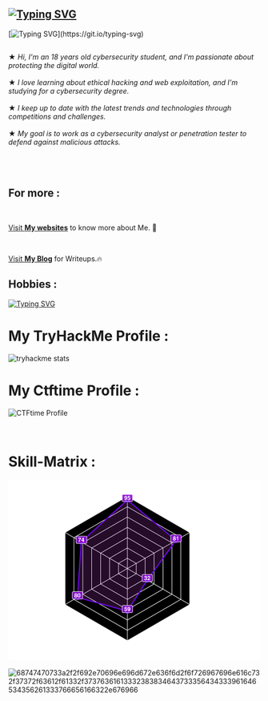 

## </br>[![Typing SVG](https://readme-typing-svg.demolab.com?font=Fira+Code&size=35&pause=1000&color=f034fd&width=435&lines=-------------------------------------)](https://git.io/typing-svg)

[![Typing SVG](https://readme-typing-svg.herokuapp.com?font=Fira+Code&duration=2000&pause=500&color=f034fd&multiline=true&width=435&height=180&lines=nc+-lvnp+1337;listening+on+%5Bany%5D+1337+...;connect+to+%5BACHUX21%5D+profile;achux@pop-os+~%24+{cat,root.txt};++ACHUX{ZWNobyAxLTIyIHxyZXY=};..............................;............H4CK3D!............;..............................;..............................;..............................;..............................;.............................;)](https://git.io/typing-svg)

##                    
★ *Hi, I'm an 18 years old cybersecurity student, and I'm passionate about protecting the digital world.*</br></br>
★ *I love learning about ethical hacking and web exploitation, and I'm studying for a cybersecurity degree.*</br></br>
★ *I keep up to date with the latest trends and technologies through competitions and challenges.*</br></br>
★ *My goal is to work as a cybersecurity analyst or penetration tester to defend against malicious attacks.*</br></br>
</br></br>
## For more :
</br>

<a href="https://achux21.online/" target="_blank">Visit <strong>My websites</strong></a> to know more about Me. 🚀

</br>

<a href="https://iloveweb.online/posts/" target="_blank">Visit <strong>My Blog</strong></a> for Writeups.🔥




## Hobbies : 

[![Typing SVG](https://readme-typing-svg.herokuapp.com/?font=Fira+Code&duration=2000&pause=500&color=f034fd&multiline=false&width=435&height=180&lines=%F0%9D%9A%86%F0%9D%9A%8A%F0%9D%9A%9D%F0%9D%9A%8C%F0%9D%9A%91%F0%9D%9A%92%F0%9D%9A%97%F0%9D%9A%90%20%F0%9D%99%B0%F0%9D%9A%97%F0%9D%9A%92%F0%9D%9A%96%F0%9D%9A%8E;%F0%9D%99%BB%F0%9D%9A%92%F0%9D%9A%9C%F0%9D%9A%9D%F0%9D%9A%8E%F0%9D%9A%97%F0%9D%9A%92%F0%9D%9A%97%F0%9D%9A%90%20%F0%9D%9A%9D%F0%9D%9A%98%20%F0%9D%9A%96%F0%9D%9A%9E%F0%9D%9A%9C%F0%9D%9A%92%F0%9D%9A%8C;%F0%9D%99%BF%F0%9D%9A%95%F0%9D%9A%8A%F0%9D%9A%A2%F0%9D%9A%92%F0%9D%9A%97%F0%9D%9A%90%20%F0%9D%99%B2%F0%9D%9A%83%F0%9D%99%B5%F0%9D%9A%9C;%F0%9D%9A%86%F0%9D%9A%8A%F0%9D%9A%9D%F0%9D%9A%8C%F0%9D%9A%91%F0%9D%9A%92%F0%9D%9A%97%F0%9D%9A%90%20%F0%9D%99%BD%F0%9D%9A%8E%F0%9D%9A%9D%F0%9D%9A%8F%F0%9D%9A%95%F0%9D%9A%92%F0%9D%9A%A1)](https://git.io/typing-svg)
# My TryHackMe Profile :
![tryhackme stats](https://tryhackme-badges.s3.amazonaws.com/achux21.png)



# My Ctftime Profile :
<div style="display: flex;">
    <a href="https://ctftime.org/user/150843"><img src="https://ctftime.org/static/images/ct/logo.svg" alt="CTFtime Profile" width="150" height="50" style="float: right;"></a>
</div>

# Skill-Matrix :

<a href="https://tryhackme.com/p/achux21">
  <img src="skills.svg" alt="Skills" >
</a>






![68747470733a2f2f692e70696e696d672e636f6d2f6f726967696e616c732f37372f63612f61332f37376361613332383834643733356434333961646534356261333766656166322e676966](https://github.com/ACHUX21/ACHUX21/assets/130113878/ef1b97b4-689a-4787-8c2f-780de5f275f6)

